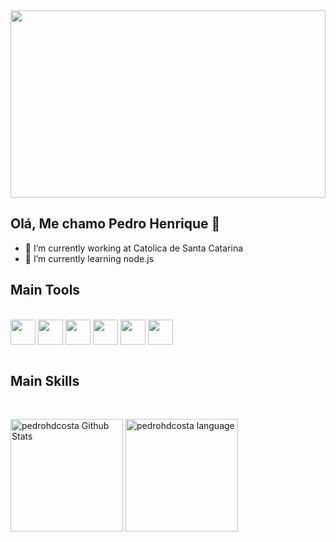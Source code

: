 <img align="center" width="100%" height="300" src="https://media.istockphoto.com/id/1208208261/fr/vectoriel/concept-r%C3%A9tro-futuriste-de-ville-de-nuit-paysage-urbain-isol%C3%A9-sur-un-fond-sombre-avec-la.jpg?s=612x612&w=0&k=20&c=2qQCTNDsj6GPKfQDV-FqfnQRfTP3IVGhzj6K83tR0IQ=">

## Olá, Me chamo Pedro Henrique 👋

<main>

  - 🔭 I’m currently working at Catolica de Santa Catarina
  - 🌱 I’m currently learning node.js

</main>


## Main Tools

<br>
<div style="dislplay: inline_block">
  <img align="center" height="40" width="40" src="https://icongr.am/devicon/html5-original.svg?size=128&color=currentColor">
  <img align="center" height="40" width="40" src="https://icongr.am/devicon/css3-original.svg?size=128&color=currentColor">
  <img align="center" height="40" width="40" src="https://icongr.am/devicon/javascript-original.svg?size=128&color=currentColor">
  <img align="center" height="40" width="40" src="https://icongr.am/devicon/csharp-original.svg?size=128&color=currentColor">
  <img align="center" height="40" width="40" src="https://icongr.am/devicon/c-original.svg?size=128&color=currentColor">  
  <img align="center" height="40" width="40" src="https://icongr.am/devicon/nodejs-original.svg?size=128&color=currentColor">
</div>
<br>

## Main Skills

<br>
<p>
  <img height="180em" widht="45%" alt="pedrohdcosta Github Stats" src="https://github-readme-stats-iota-six-95.vercel.app/api?username=pedrohdcosta&show_icons=true&theme=synthwave" />
  <img height="180em" widht="40%" alt="pedrohdcosta language" src="https://github-readme-stats.vercel.app/api/top-langs/?username=pedrohdcosta&layout=compact&theme=synthwave" />  
</p>

